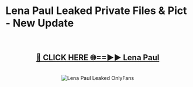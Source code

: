 # Lena Paul Leaked Private Files & Pict - New Update
<br>
<div align="center">
<h2><a href="https://mediafilles.blogspot.com/?title=Lena_Paul" rel="nofollow">🔴 CLICK HERE 🌐==►► Lena Paul</a></h2>
<br>
<a href="https://mediafilles.blogspot.com/?title=Lena_Paul" rel="nofollow" data-target="animated-image.originalLink"><img src="https://i.ibb.co.com/WyWwxjT/player-gif2.gif" alt="Lena Paul Leaked OnlyFans" style="max-width: 100%; display: inline-block;" data-target="animated-image.originalImage"></a>
</div>
<br>